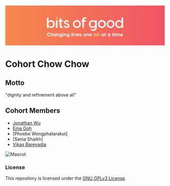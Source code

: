 ![Bits of Good](/assets/header.png)
# Cohort Chow Chow 

## Motto
"dignity and refinement above all"

## Cohort Members
* [Jonathan Wu](https://github.com/GTBitsOfGood/bootcamp/tree/fall-2020/ChowChow-jonathan)
* [Ema Goh](https://github.com/GTBitsOfGood/bootcamp/tree/fall-2020/ChowChow-Ema)
* [Phoebe Wongphatarakul]
* [Sania Shaikh]
* [Vikas Barevadia](https://github.com/GTBitsOfGood/bootcamp/tree/fall-2020/ChowChow-vikas)


![Mascot](https://s3.amazonaws.com/cdn-origin-etr.akc.org/wp-content/uploads/2017/11/04141411/Chow-Chow-puppies-on-a-white-background.20200502223501540.jpg)

### License

This repository is licensed under the [GNU GPLv3 License](/LICENSE.txt).
